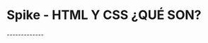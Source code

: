 <h1>Spike - HTML Y CSS ¿QUÉ SON?</h1>
<p>-------------</p>


<!-- git add .
git commit -m "spike"
git push origin main -->